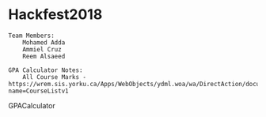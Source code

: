 # Hackfest2018
    Team Members:
        Mohamed Adda
        Ammiel Cruz
        Reem Alsaeed

    GPA Calculator Notes:
        All Course Marks - https://wrem.sis.yorku.ca/Apps/WebObjects/ydml.woa/wa/DirectAction/document?name=CourseListv1
GPACalculator
